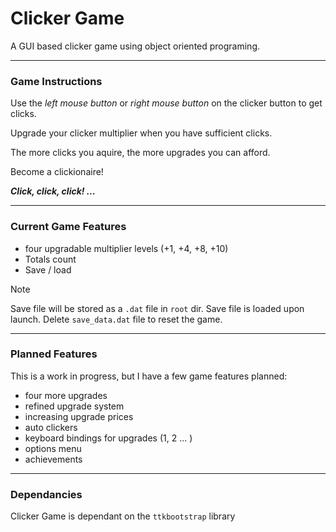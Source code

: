 # **Clicker Game**

A GUI based clicker game using object oriented programing.

___
### Game Instructions

Use the _left mouse button_ or _right mouse button_ on the clicker button to get clicks.

Upgrade your clicker multiplier when you have sufficient clicks.

The more clicks you aquire, the more upgrades you can afford.

Become a clickionaire!

_**Click, click, click! ...**_
___
### Current Game Features

- four upgradable multiplier levels (+1, +4, +8, +10)
- Totals count
- Save / load

>[!NOTE]
> Save file will be stored as a ```.dat``` file in ```root``` dir. Save file is loaded upon launch. Delete ```save_data.dat``` file to reset the game.
___
### Planned Features

This is a work in progress, but I have a few game features planned:

- four more upgrades
- refined upgrade system
- increasing upgrade prices
- auto clickers
- keyboard bindings for upgrades (1, 2 ... )
- options menu
- achievements
___

### Dependancies

Clicker Game is dependant on the ```ttkbootstrap``` library
   
